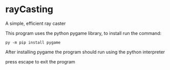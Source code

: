 # rayCasting
A simple, efficient ray caster

This program uses the python pygame library, to install run the command:

`py -m pip install pygame`

After installing pygame the program should run using the python interpreter

press escape to exit the program
